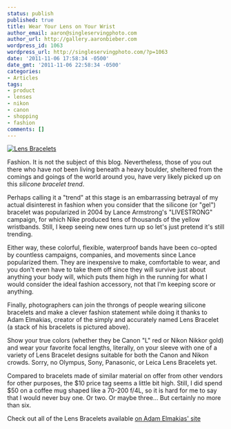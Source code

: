 ```yaml
---
status: publish
published: true
title: Wear Your Lens on Your Wrist
author_email: aaron@singleservingphoto.com
author_url: http://gallery.aaronbieber.com
wordpress_id: 1063
wordpress_url: http://singleservingphoto.com/?p=1063
date: '2011-11-06 17:58:34 -0500'
date_gmt: '2011-11-06 22:58:34 -0500'
categories:
- Articles
tags:
- product
- lenses
- nikon
- canon
- shopping
- fashion
comments: []
---
```

[![Lens
Bracelets](/wp-content/uploads/2011/11/bracelets_polaroid-300x278.png "Lens Bracelets")](/wp-content/uploads/2011/11/bracelets_polaroid.png)

Fashion. It is not the subject of this blog. Nevertheless, those of you
out there who have _not_ been living beneath a heavy boulder,
sheltered from the comings and goings of the world around you, have very
likely picked up on this _silicone bracelet trend_.

Perhaps calling it a "trend" at this stage is an embarrassing betrayal
of my actual disinterest in fashion when you consider that the silicone
(or "gel") bracelet was popularized in 2004 by Lance Armstrong's
"LIVESTRONG" campaign, for which Nike produced tens of thousands of the
yellow wristbands. Still, I keep seeing new ones turn up so let's just
pretend it's still trending.

Either way, these colorful, flexible, waterproof bands have been
co-opted by countless campaigns, companies, and movements since Lance
popularized them. They are inexpensive to make, comfortable to wear, and
you don't even have to take them off since they will survive just about
anything your body will, which puts them high in the running for what I
would consider the ideal fashion accessory, not that I'm keeping score
or anything.

Finally, photographers can join the throngs of people wearing silicone
bracelets and make a clever fashion statement while doing it thanks to
Adam Elmakias, creator of the simply and accurately named Lens Bracelet
(a stack of his bracelets is pictured above).

Show your true colors (whether they be Canon "L" red or Nikon Nikkor
gold) and wear your favorite focal lengths, literally, on your sleeve
with one of a variety of Lens Bracelet designs suitable for both the
Canon and Nikon crowds. Sorry, no Olympus, Sony, Panasonic, or Leica
Lens Bracelets yet.

Compared to bracelets made of similar material on offer from other
vendors for other purposes, the \$10 price tag seems a little bit high.
Still, I did spend \$50 on a coffee mug shaped like a 70-200 f/4L, so it
is hard for me to say that I would never buy one. Or two. Or maybe
three... But certainly no more than six.

Check out all of the Lens Bracelets available [on Adam Elmakias'
site](http://store.adamelmakias.com/.)
